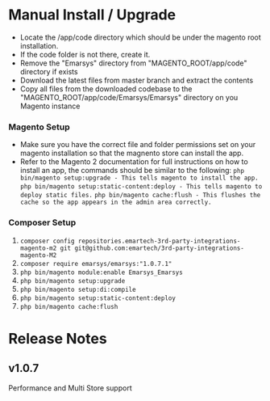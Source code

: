 
# **Manual Install / Upgrade**
- Locate the /app/code directory which should be under the magento root installation.
- If the code folder is not there, create it.
- Remove the "Emarsys" directory from "MAGENTO_ROOT/app/code" directory if exists
- Download the latest files from master branch and extract the contents
- Copy all files from the downloaded codebase to the "MAGENTO_ROOT/app/code/Emarsys/Emarsys" directory on you Magento instance


### Magento Setup
- Make sure you have the correct file and folder permissions set on your magento installation so that the magnento store can install the app.
- Refer to the Magento 2 documentation for full instructions on how to install an app, the commands should be similar to the following:
```php bin/magento setup:upgrade - This tells magento to install the app.```
```php bin/magento setup:static-content:deploy - This tells magento to deploy static files.```
```php bin/magento cache:flush - This flushes the cache so the app appears in the admin area correctly.```


### Composer Setup
1. ```composer config repositories.emartech-3rd-party-integrations-magento-m2 git git@github.com:emartech/3rd-party-integrations-magento-M2```
2. ```composer require emarsys/emarsys:"1.0.7.1"```
3. ```php bin/magento module:enable Emarsys_Emarsys```
4. ```php bin/magento setup:upgrade```
5. ```php bin/magento setup:di:compile```
6. ```php bin/magento setup:static-content:deploy```
7. ```php bin/magento cache:flush```


# Release Notes

## v1.0.7
Performance and Multi Store support
